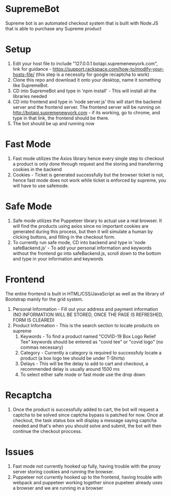﻿# SupremeBot
Supreme bot is an automated checkout system that is built with Node.JS that is able to purchase any Supreme product

# Setup
  1. Edit your host file to include "127.0.0.1 botapi.supremenewyork.com", link for guidance - https://support.rackspace.com/how-to/modify-your-hosts-file/ (this step is a necessity for google recaptcha to work)
  2. Clone this repo and download it onto your desktop, name it something like SupremeBot.
  3. CD into SupremeBot and type in 'npm install' - This will install all the libraries needed
  4. CD into frontend and type in 'node server.js' this will start the backend server and the frontend server. The frontend server will be running on http://botapi.supremenewyork.com - if its working, go to chrome, and type in that link, the frontend should be there.
  5. The bot should be up and running now
  
# Fast Mode
  1. Fast mode utilizes the Axios library hence every single step to checkout a product is only done through request and the storing and transferring cookies in the backend
  2. Cookies - Ticket is generated successfully but the browser ticket is not, hence fast mode does not work while ticket is enforced by supreme, you will have to use safemode.
  
# Safe Mode
  1. Safe mode utilizes the Puppeteer library to actual use a real browser. It will find the products using axios since no important cookies are generated during this process, but then it will simulate a human by clicking buttons, and filling in the checkout form.
  2. To currently run safe mode, CD into backend and type in 'node safeBackend.js' - To add your personal information and keywords without the frontend go into safeBackend.js, scroll down to the bottom and type in your information and keywords

# Frontend
  The entire frontend is built in HTML/CSS/JavaScript as well as the library of Bootstrap mainly for the grid system.
  1. Personal Information - Fill out your address and payment information (NO INFORMATION WILL BE STORED, ONCE THE PAGE IS REFRESHED, FORM IS CLEARED)
  2. Product Information - This is the search section to locate products on supreme
      1. Keywords - To find a product named "COVID-19 Box Logo Relief Tee" keywords should be entered as "covid tee" or "covid logo" (no commas necessary)
      2. Category - Currently a category is required to successfuly locate a product (a box logo tee should be under T-Shirts)
      3. Delays - This will be the delay to add to cart and checkout, a recommended delay is usually around 1500 ms
      4. To select either safe mode or fast mode use the drop down
    
 # Recaptcha
  1. Once the product is successfully added to cart, the bot will request a captcha to be solved since captcha bypass is patched for now. Once at checkout, the task status box will display a message saying captcha needed and that's when you should solve and submit, the bot will then continue the checkout proccess.
  
# Issues
  1. Fast mode not currently hooked up fully, having trouble with the proxy server storing cookies and running the browser.
  2. Puppeteer not currently hooked up to the frontend, having trouble with webpack and puppeteer working together since pupeteer already uses a browser and we are running in a browser
